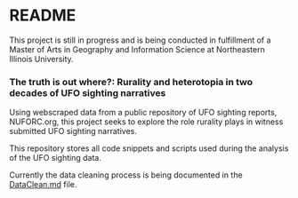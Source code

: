 # README
This project is still in progress and is being conducted in fulfillment of a Master of Arts in Geography and Information Science at Northeastern Illinois University.

### The truth is out where?: Rurality and heterotopia in two decades of UFO sighting narratives

Using webscraped data from a public repository of UFO sighting reports, NUFORC.org, this project seeks to explore the role rurality plays in witness submitted UFO sighting narratives.

This repository stores all code snippets and scripts used during the analysis of the UFO sighting data.

Currently the data cleaning process is being documented in the [DataClean.md](DataClean.md1) file.
